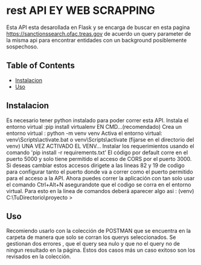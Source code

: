 # rest API EY WEB SCRAPPING 

Esta API esta desarollada en Flask y se encarga de buscar en esta pagina https://sanctionssearch.ofac.treas.gov de acuerdo un query parameter de la misma api para encontrar entidades con un background posiblemente sospechoso.

## Table of Contents

- [Instalacion](#Instalacion)
- [Uso](#uso)


## Instalacion

Es necesario tener python instalado para poder correr esta API.
Instala el entorno virtual :pip install virtualenv
EN CMD...(recomendado)
Crea un entorno virtual : python -m venv venv
Activa el entorno virtual: venv\Scripts\activate.bat o venv\Scripts\activate (fijarse en el directorio del venv)
UNA VEZ ACTIVADO EL VENV...
Instalar los requerimientos usando el comando 'pip install -r requirements.txt'
El código por default corre en el puerto 5000 y solo tiene permitido el acceso de CORS por el puerto 3000. Si deseas cambiar estos accesos dirigete a las lineas 82 y 19 de codigo para configurar tanto el puerto donde va a correr como el puerto permitido para el acceso a la API.
Ahora puedes correr la aplicación con tan solo usar el comando Ctrl+Alt+N asegurandote que el codigo se corra en el entorno virtual. Para esto en la linea de comandos deberá aparecer algo asi : (venv) C:\TuDirectorio\proyecto >

## Uso
Recomiendo usarlo con la colección de POSTMAN que se encuentra en la carpeta de manera que solo se corran los querys seleccionados. 
Se gestionan dos errores , que el query sea nulo y que no el query no de ningun resultado en la página. Estos dos casos más un caso exitoso son los revisados en la colección.
